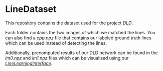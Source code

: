 # LineDataset

This repository contains the dataset used for the project [*DLD*](https://github.com/manuellange/DLD).

Each folder contains the two images of which we matched the lines.
You can also find a *cpp.npz* file that contains our labeled ground truth lines which can be used instead of detecting the lines.

Additionally, precomputed results of our DLD network can be found in the *im0.npz* and *im1.npz* files which can be visualized using our [*LineLearningInterface*](https://github.com/manuellange/LineLearningInterface).
